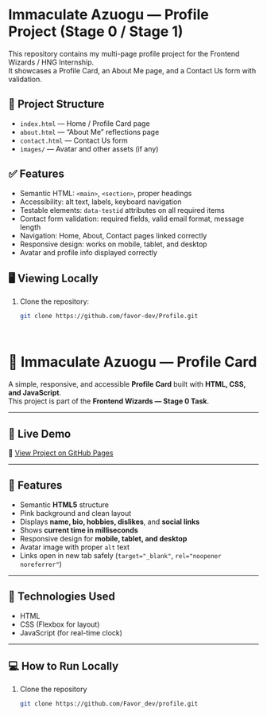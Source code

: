 # Immaculate Azuogu — Profile Project (Stage 0 / Stage 1)

This repository contains my multi-page profile project for the Frontend Wizards / HNG Internship.  
It showcases a Profile Card, an About Me page, and a Contact Us form with validation.

## 📁 Project Structure
- `index.html` — Home / Profile Card page  
- `about.html` — “About Me” reflections page  
- `contact.html` — Contact Us form  
- `images/` — Avatar and other assets (if any)  

## ✅ Features
- Semantic HTML: `<main>`, `<section>`, proper headings  
- Accessibility: alt text, labels, keyboard navigation  
- Testable elements: `data-testid` attributes on all required items  
- Contact form validation: required fields, valid email format, message length  
- Navigation: Home, About, Contact pages linked correctly  
- Responsive design: works on mobile, tablet, and desktop  
- Avatar and profile info displayed correctly  

## 🖥️ Viewing Locally
1. Clone the repository:
   ```bash
   git clone https://github.com/favor-dev/Profile.git




# 🌸 Immaculate Azuogu — Profile Card

A simple, responsive, and accessible **Profile Card** built with **HTML, CSS, and JavaScript**.  
This project is part of the **Frontend Wizards — Stage 0 Task**.

---

## 🚀 Live Demo  
🔗 [View Project on GitHub Pages](https://favor-dev.github.io/profile/)

---

## 🧩 Features
- Semantic **HTML5** structure  
- Pink background and clean layout  
- Displays **name, bio, hobbies, dislikes**, and **social links**  
- Shows **current time in milliseconds**  
- Responsive design for **mobile, tablet, and desktop**  
- Avatar image with proper `alt` text  
- Links open in new tab safely (`target="_blank"`, `rel="noopener noreferrer"`)

---

## 🧠 Technologies Used
- HTML  
- CSS (Flexbox for layout)  
- JavaScript (for real-time clock)

---

## 💻 How to Run Locally
1. Clone the repository  
   ```bash
   git clone https://github.com/Favor_dev/profile.git
